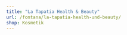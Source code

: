 ```yaml
---
title: "La Tapatia Health & Beauty"
url: /fontana/la-tapatia-health-und-beauty/
shop: Kosmetik
---
```

